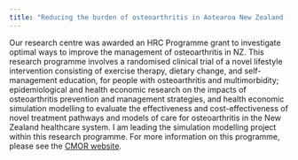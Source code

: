 ```yaml
---
title: "Reducing the burden of osteoarthritis in Aotearoa New Zealand (2022-2027)"
---
```


Our research centre was awarded an HRC Programme grant to investigate optimal ways to improve the management of osteoarthritis in NZ. This research programme involves a randomised clinical trial of a novel lifestyle intervention consisting of exercise therapy, dietary change, and self-management education, for people with osteoarthritis and multimorbidity; epidemiological and health economic research on the impacts of osteoarthritis prevention and management strategies, and health economic simulation modelling to evaluate the effectiveness and cost-effectiveness of novel treatment pathways and models of care for osteoarthritis in the New Zealand healthcare system. I am leading the simulation modelling project within this research programme. For more information on this programme, please see the [CMOR website](https://uo-cmor.github.io/our-work).
